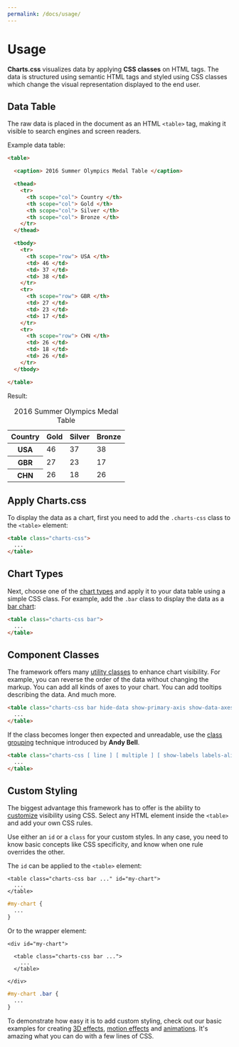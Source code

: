 ```yaml
---
permalink: /docs/usage/
---
```


# Usage

**Charts.css** visualizes data by applying **CSS classes** on HTML tags. The data is structured using semantic HTML tags and styled using CSS classes which change the visual representation displayed to the end user.

## Data Table

The raw data is placed in the document as an HTML `<table>` tag, making it visible to search engines and screen readers.

Example data table:

```html
<table>

  <caption> 2016 Summer Olympics Medal Table </caption>

  <thead>
    <tr>
      <th scope="col"> Country </th>
      <th scope="col"> Gold </th>
      <th scope="col"> Silver </th>
      <th scope="col"> Bronze </th>
    </tr>
  </thead>

  <tbody>
    <tr>
      <th scope="row"> USA </th>
      <td> 46 </td>
      <td> 37 </td>
      <td> 38 </td>
    </tr>
    <tr>
      <th scope="row"> GBR </th>
      <td> 27 </td>
      <td> 23 </td>
      <td> 17 </td>
    </tr>
    <tr>
      <th scope="row"> CHN </th>
      <td> 26 </td>
      <td> 18 </td>
      <td> 26 </td>
    </tr>
  </tbody>

</table>
```

Result:

<table>

  <caption> 2016 Summer Olympics Medal Table </caption>

  <thead>
    <tr>
      <th scope="col"> Country </th>
      <th scope="col"> Gold </th>
      <th scope="col"> Silver </th>
      <th scope="col"> Bronze </th>
    </tr>
  </thead>

  <tbody>
    <tr>
      <th scope="row"> USA </th>
      <td> 46 </td>
      <td> 37 </td>
      <td> 38 </td>
    </tr>
    <tr>
      <th scope="row"> GBR </th>
      <td> 27 </td>
      <td> 23 </td>
      <td> 17 </td>
    </tr>
    <tr>
      <th scope="row"> CHN </th>
      <td> 26 </td>
      <td> 18 </td>
      <td> 26 </td>
    </tr>
  </tbody>

</table>

## Apply Charts.css

To display the data as a chart, first you need to add the `.charts-css` class to the `<table>` element:

```html
<table class="charts-css">
  ...
</table>
```

## Chart Types

Next, choose one of the [chart types](/charts/) and apply it to your data table using a simple CSS class. For example, add the `.bar` class to display the data as a [bar chart](/charts/bar/):

```html
<table class="charts-css bar">
  ...
</table>
```

## Component Classes

The framework offers many [utility classes](/components/) to enhance chart visibility. For example, you can reverse the order of the data without changing the markup. You can add all kinds of axes to your chart. You can add tooltips describing the data. And much more.

```html
<table class="charts-css bar hide-data show-primary-axis show-data-axes">
  ...
</table>
```

If the class becomes longer then expected and unreadable, use the [class grouping](https://piccalil.li/blog/cube-css/#heading-grouping) technique introduced by **Andy Bell**.

```html
<table class="charts-css [ line ] [ multiple ] [ show-labels labels-align-start ] [ hide-data reverse-data data-spacing-5 ] [ show-primary-axis show-data-axes ] ">
  ...
</table>
```

## Custom Styling

The biggest advantage this framework has to offer is the ability to [customize](/customization/) visibility using CSS. Select any HTML element inside the `<table>` and add your own CSS rules.

Use either an `id` or a `class` for your custom styles. In any case, you need to know basic concepts like CSS specificity, and know when one rule overrides the other.

The `id` can be applied to the `<table>` element:

```html{1}
<table class="charts-css bar ..." id="my-chart">
  ...
</table>
```

```css
#my-chart {
  ...
}
```

Or to the wrapper element:

```html{1}
<div id="my-chart">

  <table class="charts-css bar ...">
    ...
  </table>

</div>
```

```css
#my-chart .bar {
  ...
}
```

To demonstrate how easy it is to add custom styling, check out our basic examples for creating [3D effects](/customization/3d-effects/), [motion effects](/customization/motion-effects/) and [animations](/customization/animations/). It's amazing what you can do with a few lines of CSS.
